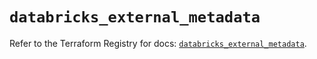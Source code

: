 # `databricks_external_metadata`

Refer to the Terraform Registry for docs: [`databricks_external_metadata`](https://registry.terraform.io/providers/databricks/databricks/1.85.0/docs/resources/external_metadata).
